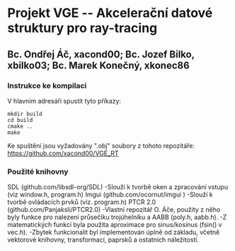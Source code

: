 # Projekt VGE -- Akcelerační datové struktury pro ray-tracing 
## Bc. Ondřej Áč, xacond00; Bc. Jozef Bilko, xbilko03; Bc. Marek Konečný, xkonec86

### Instrukce ke kompilaci
V hlavním adresáři spustit tyto příkazy:
```
mkdir build
cd build
cmake ..
make
```
Ke spuštění jsou vyžadovány ".obj" soubory z tohoto repozitáře:
https://github.com/xacond00/VGE_RT

### Použité knihovny
SDL (github.com/libsdl-org/SDL) 
-Slouží k tvorbě oken a zpracování vstupu (viz window.h, program.h)
Imgui (github.com/ocornut/imgui ) 
-Slouží k tvorbě ovládacích prvků (viz. program.h)
PTCR 2.0 (github.com/Panjaksli/PTCR2.0)
-Vlastní repozitář O. Áče, použity z něho byly funkce pro nalezení průsečíku trojúhelníku a AABB (poly.h, aabb.h).
-Z matematických funkcí byla použita aproximace pro sinus/kosinus (fsin() v vec.h). 
-Zbytek funkcionalit byl implementován úplně od základu, včetně vektorové knihovny, transformací, paprsků a ostatních náležitostí.